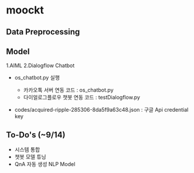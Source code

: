 # moockt

## Data Preprocessing


## Model
  1.AIML
  2.Dialogflow Chatbot
   - os_chatbot.py 실행 
  
       - 카카오톡 서버 연동 코드 : os_chatbot.py
       - 다이얼로그플로우 챗봇 연동 코드 : testDialogflow.py 
    
   - codes/acquired-ripple-285306-8da5f9a63c48.json : 구글 Api credential key
  
 

## To-Do's (~9/14)
  - 시스템 통합
  - 챗봇 모델 튜닝 
  - QnA 자동 생성 NLP Model


